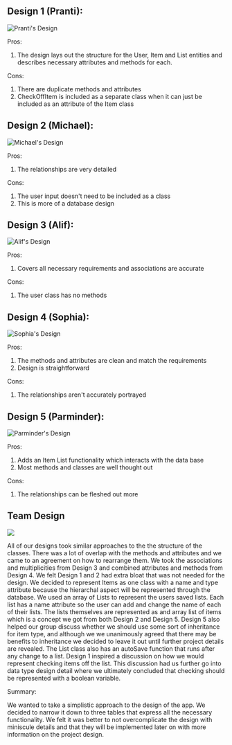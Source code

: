 ## Design 1 (Pranti):

![Pranti's Design](https://github.com/qc-se-fall2022/370Fall22Sec34Team1/blob/eb46e506641862073e1574d2a5891a2c6c36a8ba/GroupProject/reference-pics/Pranti%20Design%201.png)

Pros:

1. The design lays out the structure for the User, Item and List entities and describes necessary attributes and methods for each.

Cons:

1. There are duplicate methods and attributes
2. CheckOffItem is included as a separate class when it can just be included as an attribute of the Item class

## Design 2 (Michael):

![Michael's Design](https://github.com/qc-se-fall2022/370Fall22Sec34Team1/blob/eb46e506641862073e1574d2a5891a2c6c36a8ba/GroupProject/reference-pics/Michael%20Design%202.png)

Pros:

1.  The relationships are very detailed

Cons:

1. The user input doesn't need to be included as a class
2. This is more of a database design

## Design 3 (Alif):

![Alif's Design](https://github.com/qc-se-fall2022/370Fall22Sec34Team1/blob/eb46e506641862073e1574d2a5891a2c6c36a8ba/GroupProject/reference-pics/Alif%20Design%203.png)

Pros:

1. Covers all necessary requirements and associations are accurate

Cons:

1. The user class has no methods

## Design 4 (Sophia):

![Sophia's Design](https://github.com/qc-se-fall2022/370Fall22Sec34Team1/blob/eb46e506641862073e1574d2a5891a2c6c36a8ba/GroupProject/reference-pics/Sophia%20Design%204.png)

Pros:

1. The methods and attributes are clean and match the requirements
2. Design is straightforward

Cons:

1. The relationships aren't accurately portrayed

## Design 5 (Parminder):

![Parminder's Design](https://github.com/qc-se-fall2022/370Fall22Sec34Team1/blob/eb46e506641862073e1574d2a5891a2c6c36a8ba/GroupProject/reference-pics/Parminder%20Design%205.png)

Pros:

1. Adds an Item List functionality which interacts with the data base
2. Most methods and classes are well thought out

Cons:

1. The relationships can be fleshed out more

## Team Design

![](https://370cs.s3.amazonaws.com/design-team+(2).jpeg)

All of our designs took similar approaches to the the structure of the classes. There was a lot of overlap with the methods and attributes and we came to an agreement on how to rearrange them. We took the associations and multiplicities from Design 3 and combined attributes and methods from Design 4. We felt Design 1 and 2 had extra bloat that was not needed for the design. We decided to represent Items as one class with a name and type attribute because the hierarchal aspect will be represented through the database. We used an array of Lists to represent the users saved lists. Each list has a name attribute so the user can add and change the name of each of their lists. The lists themselves are represented as and array list of items which is a concept we got from both Design 2 and Design 5. Design 5 also helped our group discuss whether we should use some sort of inheritance for item type, and although we we unanimously agreed that there may be benefits to inheritance we decided to leave it out until further project details are revealed. The List class also has an autoSave function that runs after any change to a list. Design 1 inspired a discussion on how we would represent checking items off the list. This discussion had us further go into data type design detail where we ultimately concluded that checking should be represented with a boolean variable.

Summary:

We wanted to take a simplistic approach to the design of the app. We decided to narrow it down to three tables that express all the necessary functionality. We felt it was better to not overcomplicate the design with miniscule details and that they will be implemented later on with more information on the project design.
